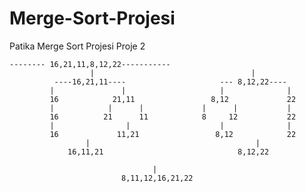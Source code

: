 # Merge-Sort-Projesi
Patika Merge Sort Projesi 
Proje 2

    -------- 16,21,11,8,12,22-----------
                      |                                   |
              ----16,21,11----                     --- 8,12,22----
             |               |                     |              |
             16            21,11                 8,12             22
             |            |      |             |      |           |
             16          21      11            8     12           22
             |                |                    |              |
             16             11,21                 8,12            22
                     |                                     |
                 16,11,21                              8,12,22
                                    
                                    |
                             8,11,12,16,21,22

